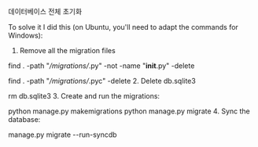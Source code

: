
데이터베이스 전체 초기화

To solve it I did this (on Ubuntu, you'll need to adapt the commands for Windows):

1. Remove all the migration files

find . -path "*/migrations/*.py" -not -name "__init__.py" -delete

find . -path "*/migrations/*.pyc"  -delete
2. Delete db.sqlite3

rm db.sqlite3
3. Create and run the migrations:

python manage.py makemigrations
python manage.py migrate
4. Sync the database:

manage.py migrate --run-syncdb

